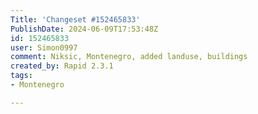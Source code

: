 ```yaml
---
Title: 'Changeset #152465833'
PublishDate: 2024-06-09T17:53:48Z
id: 152465833
user: Simon0997
comment: Niksic, Montenegro, added landuse, buildings
created_by: Rapid 2.3.1
tags:
- Montenegro

---
```

